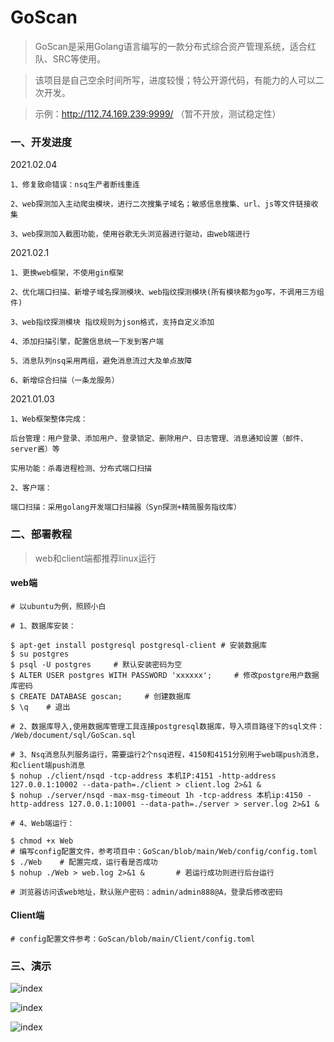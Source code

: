# GoScan
> GoScan是采用Golang语言编写的一款分布式综合资产管理系统，适合红队、SRC等使用。

> 该项目是自己空余时间所写，进度较慢；特公开源代码，有能力的人可以二次开发。

> 示例：http://112.74.169.239:9999/ （暂不开放，测试稳定性）

### 一、开发进度

2021.02.04

```
1、修复致命错误：nsq生产者断线重连

2、web探测加入主动爬虫模块，进行二次搜集子域名；敏感信息搜集、url、js等文件链接收集

3、web探测加入截图功能，使用谷歌无头浏览器进行驱动，由web端进行
```

2021.02.1

```
1、更换web框架，不使用gin框架

2、优化端口扫描、新增子域名探测模块、web指纹探测模块(所有模块都为go写，不调用三方组件)

3、web指纹探测模块 指纹规则为json格式，支持自定义添加

4、添加扫描引擎，配置信息统一下发到客户端

5、消息队列nsq采用两组，避免消息流过大及单点故障

6、新增综合扫描（一条龙服务）
```

2021.01.03

```
1、Web框架整体完成：

后台管理：用户登录、添加用户、登录锁定、删除用户、日志管理、消息通知设置（邮件、server酱）等

实用功能：杀毒进程检测、分布式端口扫描

2、客户端：

端口扫描：采用golang开发端口扫描器（Syn探测+精简服务指纹库）
```

### 二、部署教程
> web和client端都推荐linux运行

#### web端

```
# 以ubuntu为例，照顾小白

# 1、数据库安装：

$ apt-get install postgresql postgresql-client # 安装数据库
$ su postgres
$ psql -U postgres     # 默认安装密码为空
$ ALTER USER postgres WITH PASSWORD 'xxxxxx';     # 修改postgre用户数据库密码
$ CREATE DATABASE goscan;     # 创建数据库
$ \q    # 退出

# 2、数据库导入,使用数据库管理工具连接postgresql数据库，导入项目路径下的sql文件： /Web/document/sql/GoScan.sql

# 3、Nsq消息队列服务运行，需要运行2个nsq进程，4150和4151分别用于web端push消息，和client端push消息
$ nohup ./client/nsqd -tcp-address 本机IP:4151 -http-address 127.0.0.1:10002 --data-path=./client > client.log 2>&1 &
$ nohup ./server/nsqd -max-msg-timeout 1h -tcp-address 本机ip:4150 -http-address 127.0.0.1:10001 --data-path=./server > server.log 2>&1 &

# 4、Web端运行：

$ chmod +x Web
# 编写config配置文件，参考项目中：GoScan/blob/main/Web/config/config.toml
$ ./Web    # 配置完成，运行看是否成功
$ nohup ./Web > web.log 2>&1 &       # 若运行成功则进行后台运行

# 浏览器访问该web地址，默认账户密码：admin/admin888@A，登录后修改密码
```

#### Client端

```
# config配置文件参考：GoScan/blob/main/Client/config.toml
```

### 三、演示

![index](https://github.com/CTF-MissFeng/GoScan/blob/main/doc/1.png)

![index](https://github.com/CTF-MissFeng/GoScan/blob/main/doc/2.png)

![index](https://github.com/CTF-MissFeng/GoScan/blob/main/doc/4.png)
